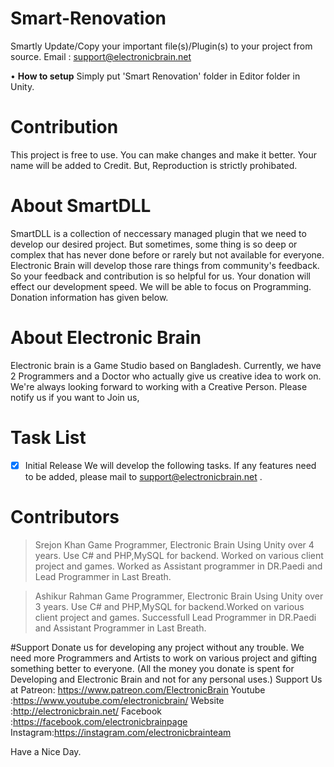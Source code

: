 # Smart-Renovation

Smartly Update/Copy your important file(s)/Plugin(s) to your project from source.
Email : support@electronicbrain.net 

• **How to setup**
Simply put 'Smart Renovation' folder in Editor folder in Unity.  

# Contribution 
This project is free to use. You can make changes and make it better. Your name will be added to Credit. But, Reproduction is strictly prohibated.

# About SmartDLL 
SmartDLL is a collection of neccessary managed plugin that we need to develop our desired project. But sometimes, some thing is so deep or complex that has never done before or rarely but not available for everyone. 
Electronic Brain will develop those rare things from community's feedback. So your feedback and contribution is so helpful for us. Your donation will effect our development speed. We will be able to focus on Programming. Donation information has given below. 

# About Electronic Brain 
Electronic brain is a Game Studio based on Bangladesh. Currently, we have 2 Programmers and a Doctor who actually give us creative idea to work on. We're always looking forward to working with a Creative Person. Please notify us if you want to Join us,

# Task List
- [x] Initial Release 
We will develop the following tasks. If any features need to be added, please mail to support@electronicbrain.net . 

# Contributors 
 >Srejon Khan
 Game Programmer, Electronic Brain 
 Using Unity over 4 years. Use C# and PHP,MySQL for backend. Worked on various client project and games. Worked as Assistant programmer in DR.Paedi and Lead Programmer in Last Breath.  

 >Ashikur Rahman 
 Game Programmer, Electronic Brain 
 Using Unity over 3 years. Use C# and PHP,MySQL for backend.Worked on various client project and games. Successfull Lead Programmer in DR.Paedi and Assistant Programmer in Last Breath.  

 #Support
Donate us for developing any project without any trouble. We need more Programmers and Artists to work on various project and gifting something better to everyone. (All the money you donate is spent for Developing and Electronic Brain and not for any personal uses.)
Support Us at Patreon: https://www.patreon.com/ElectronicBrain
Youtube :https://www.youtube.com/electronicbrain/ 
Website :http://electronicbrain.net/ 
Facebook :https://facebook.com/electronicbrainpage
Instagram:https://instagram.com/electronicbrainteam

Have a Nice Day.

